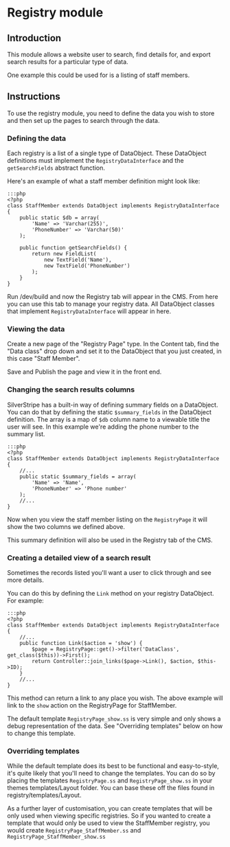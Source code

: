 # Registry module

## Introduction

This module allows a website user to search, find details for, and export search results
for a particular type of data.

One example this could be used for is a listing of staff members.

## Instructions

To use the registry module, you need to define the data you wish to store and then set up the pages
to search through the data.

### Defining the data

Each registry is a list of a single type of DataObject. These DataObject definitions must implement
the `RegistryDataInterface` and the `getSearchFields` abstract function.

Here's an example of what a staff member definition might look like:

	:::php
	<?php
	class StaffMember extends DataObject implements RegistryDataInterface {
		public static $db = array(
			'Name' => 'Varchar(255)',
			'PhoneNumber' => 'Varchar(50)'
		);
		
		public function getSearchFields() {
			return new FieldList(
				new TextField('Name'),
				new TextField('PhoneNumber')
			);
		}
	}

Run /dev/build and now the Registry tab will appear in the CMS. From here you can use this tab to manage
your registry data. All DataObject classes that implement `RegistryDataInterface` will appear in here.

### Viewing the data

Create a new page of the "Registry Page" type. In the Content tab, find the "Data class" drop down
and set it to the DataObject that you just created, in this case "Staff Member".

Save and Publish the page and view it in the front end.

### Changing the search results columns

SilverStripe has a built-in way of defining summary fields on a DataObject. You can do that by defining
the static `$summary_fields` in the DataObject definition. The array is a map of `$db` column name to
a viewable title the user will see. In this example we're adding the phone number to the summary list.

	:::php
	<?php
	class StaffMember extends DataObject implements RegistryDataInterface {
		//...
		public static $summary_fields = array(
			'Name' => 'Name',
			'PhoneNumber' => 'Phone number'
		);
		//...
	}

Now when you view the staff member listing on the `RegistryPage` it will show the two columns we
defined above.

This summary definition will also be used in the Registry tab of the CMS.

### Creating a detailed view of a search result

Sometimes the records listed you'll want a user to click through and see more details.

You can do this by defining the `Link` method on your registry DataObject. For example:

	:::php
	<?php
	class StaffMember extends DataObject implements RegistryDataInterface {
		//...
		public function Link($action = 'show') {
			$page = RegistryPage::get()->filter('DataClass', get_class($this))->First();
			return Controller::join_links($page->Link(), $action, $this->ID);
		}
		//...
	}

This method can return a link to any place you wish. The above example will link to
the `show` action on the RegistryPage for StaffMember.

The default template `RegistryPage_show.ss` is very simple and only shows a debug
representation of the data. See "Overriding templates" below on how to change this
template.

### Overriding templates

While the default template does its best to be functional and easy-to-style, it's quite likely that
you'll need to change the templates. You can do so by placing the templates `RegistryPage.ss` and
`RegistryPage_show.ss` in your themes templates/Layout folder. You can base these off the files found
in registry/templates/Layout.

As a further layer of customisation, you can create templates that will be only used when viewing
specific registries. So if you wanted to create a template that would only be used to view the
StaffMember registry, you would create `RegistryPage_StaffMember.ss` and `RegistryPage_StaffMember_show.ss`


